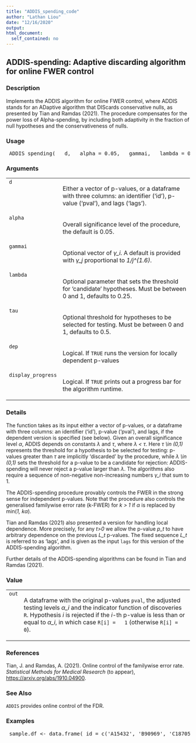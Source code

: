 ```yaml
---
title: "ADDIS_spending_code"
author: "Lathan Liou"
date: "12/16/2020"
output: 
html_document:
  self_contained: no
---
```




 
<h2>ADDIS-spending: Adaptive discarding algorithm for online FWER control</h2>  <h3>Description</h3>  <p>Implements the ADDIS algorithm for online FWER control, where ADDIS stands for an ADaptive algorithm that DIScards conservative nulls, as presented by Tian and Ramdas (2021). The procedure compensates for the power loss of Alpha-spending, by including both adaptivity in the fraction of null hypotheses and the conservativeness of nulls. </p>   <h3>Usage</h3>  <pre> ADDIS_spending(   d,   alpha = 0.05,   gammai,   lambda = 0.25,   tau = 0.5,   dep = FALSE,   display_progress = FALSE ) </pre>   <h3>Arguments</h3>  <table summary="R argblock"> <tr valign="top"><td><code>d</code></td> <td> <p>Either a vector of p-values, or a dataframe with three columns: an identifier (&lsquo;id&rsquo;), p-value (&lsquo;pval&rsquo;), and lags (&lsquo;lags&rsquo;).</p> </td></tr> <tr valign="top"><td><code>alpha</code></td> <td> <p>Overall significance level of the procedure, the default is 0.05.</p> </td></tr> <tr valign="top"><td><code>gammai</code></td> <td> <p>Optional vector of <i>&gamma;_i</i>. A default is provided with <i>&gamma;_j</i> proportional to <i>1/j^(1.6)</i>.</p> </td></tr> <tr valign="top"><td><code>lambda</code></td> <td> <p>Optional parameter that sets the threshold for &lsquo;candidate&rsquo; hypotheses. Must be between 0 and 1, defaults to 0.25.</p> </td></tr> <tr valign="top"><td><code>tau</code></td> <td> <p>Optional threshold for hypotheses to be selected for testing. Must be between 0 and 1, defaults to 0.5.</p> </td></tr> <tr valign="top"><td><code>dep</code></td> <td> <p>Logical. If <code>TRUE</code> runs the version for locally dependent p-values</p> </td></tr> <tr valign="top"><td><code>display_progress</code></td> <td> <p>Logical. If <code>TRUE</code> prints out a progress bar for the algorithm runtime.</p> </td></tr> </table>   <h3>Details</h3>  <p>The function takes as its input either a vector of p-values, or a dataframe with three columns: an identifier (&lsquo;id&rsquo;), p-value (&lsquo;pval&rsquo;), and lags, if the dependent version is specified (see below). Given an overall significance level <i>&alpha;</i>, ADDIS depends on constants <i>&lambda;</i> and <i>&tau;</i>, where <i>&lambda; &lt; &tau;</i>. Here <i>&tau; \in (0,1)</i> represents the threshold for a hypothesis to be selected for testing: p-values greater than <i>&tau;</i> are implicitly &lsquo;discarded&rsquo; by the procedure, while <i>&lambda; \in (0,1)</i> sets the threshold for a p-value to be a candidate for rejection: ADDIS-spending will never reject a p-value larger than <i>&lambda;</i>. The algorithms also require a sequence of non-negative non-increasing numbers <i>&gamma;_i</i> that sum to 1. </p> <p>The ADDIS-spending procedure provably controls the FWER in the strong sense for independent p-values. Note that the procedure also controls the generalised familywise error rate (k-FWER) for <i>k &gt; 1</i> if <i>&alpha;</i> is replaced by min(<i>1, k&alpha;</i>). </p> <p>Tian and Ramdas (2021) also presented a version for handling local dependence. More precisely, for any <i>t&gt;0</i> we allow the p-value <i>p_t</i> to have arbitrary dependence on the previous <i>L_t</i> p-values. The fixed sequence <i>L_t</i> is referred to as &lsquo;lags&rsquo;, and is given as the input <code>lags</code> for this version of the ADDIS-spending algorithm. </p> <p>Further details of the ADDIS-spending algorithms can be found in Tian and Ramdas (2021). </p>   <h3>Value</h3>  <table summary="R valueblock"> <tr valign="top"><td><code>out</code></td> <td> <p>A dataframe with the original p-values <code>pval</code>, the adjusted testing levels <i>&alpha;_i</i> and the indicator function of discoveries <code>R</code>. Hypothesis <i>i</i> is rejected if the <i>i</i>-th p-value is less than or equal to <i>&alpha;_i</i>, in which case <code>R[i] =   1</code>  (otherwise <code>R[i] = 0</code>).</p> </td></tr> </table>   <h3>References</h3>  <p>Tian, J. and Ramdas, A. (2021). Online control of the familywise error rate. <em>Statistical Methods for Medical Research</em> (to appear), <a href="https://arxiv.org/abs/1910.04900">https://arxiv.org/abs/1910.04900</a>. </p>   <h3>See Also</h3>  <p><code>ADDIS</code> provides online control of the FDR. </p>   <h3>Examples</h3>  <pre> sample.df &lt;- data.frame( id = c('A15432', 'B90969', 'C18705', 'B49731', 'E99902',     'C38292', 'A30619', 'D46627', 'E29198', 'A41418',     'D51456', 'C88669', 'E03673', 'A63155', 'B66033'), pval = c(2.90e-08, 0.06743, 0.01514, 0.08174, 0.00171,         3.60e-05, 0.79149, 0.27201, 0.28295, 7.59e-08,         0.69274, 0.30443, 0.00136, 0.72342, 0.54757), lags = rep(1,15))  ADDIS_spending(sample.df) #independent  ADDIS_spending(sample.df, dep = TRUE) #Locally dependent  </pre>   </body></html> 
